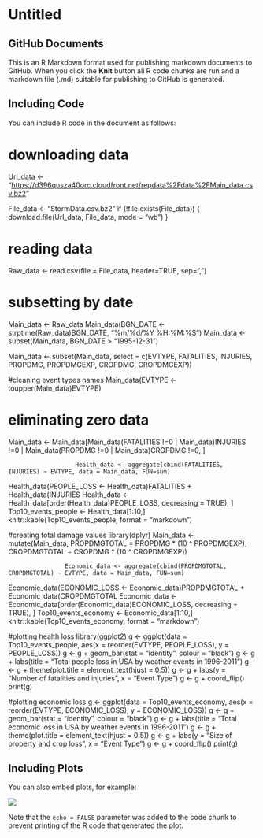 Untitled
================

## GitHub Documents

This is an R Markdown format used for publishing markdown documents to
GitHub. When you click the **Knit** button all R code chunks are run and
a markdown file (.md) suitable for publishing to GitHub is generated.

## Including Code

You can include R code in the document as follows:

# downloading data

Url\_data \<-
“<https://d396qusza40orc.cloudfront.net/repdata%2Fdata%2FMain_data.csv.bz2>”

File\_data \<- “StormData.csv.bz2” if (\!file.exists(File\_data)) {
download.file(Url\_data, File\_data, mode = “wb”) }

# reading data

Raw\_data \<- read.csv(file = File\_data, header=TRUE, sep=“,”)

# subsetting by date

Main\_data \<- Raw\_data
Main\_data\(BGN_DATE <- strptime(Raw_data\)BGN\_DATE, “%m/%d/%Y
%H:%M:%S”) Main\_data \<- subset(Main\_data, BGN\_DATE \>
“1995-12-31”)

Main\_data \<- subset(Main\_data, select = c(EVTYPE, FATALITIES,
INJURIES, PROPDMG, PROPDMGEXP, CROPDMG, CROPDMGEXP))

\#cleaning event types names
Main\_data\(EVTYPE <- toupper(Main_data\)EVTYPE)

# eliminating zero data

Main\_data \<-
Main\_data\[Main\_data\(FATALITIES !=0 |  Main_data\)INJURIES \!=0 |
Main\_data\(PROPDMG !=0 |  Main_data\)CROPDMG \!=0,
\]

``` 
                   Health_data <- aggregate(cbind(FATALITIES, INJURIES) ~ EVTYPE, data = Main_data, FUN=sum)
```

Health\_data\(PEOPLE_LOSS <- Health_data\)FATALITIES +
Health\_data\(INJURIES Health_data <- Health_data[order(Health_data\)PEOPLE\_LOSS,
decreasing = TRUE), \] Top10\_events\_people \<- Health\_data\[1:10,\]
knitr::kable(Top10\_events\_people, format = “markdown”)

\#creating total damage values library(dplyr) Main\_data \<-
mutate(Main\_data, PROPDMGTOTAL = PROPDMG \* (10 ^ PROPDMGEXP),
CROPDMGTOTAL = CROPDMG \* (10 ^
CROPDMGEXP))

``` 
                Economic_data <- aggregate(cbind(PROPDMGTOTAL, CROPDMGTOTAL) ~ EVTYPE, data = Main_data, FUN=sum)
```

Economic\_data\(ECONOMIC_LOSS <- Economic_data\)PROPDMGTOTAL +
Economic\_data\(CROPDMGTOTAL Economic_data <- Economic_data[order(Economic_data\)ECONOMIC\_LOSS,
decreasing = TRUE), \] Top10\_events\_economy \<-
Economic\_data\[1:10,\] knitr::kable(Top10\_events\_economy, format =
“markdown”)

\#plotting health loss library(ggplot2) g \<- ggplot(data =
Top10\_events\_people, aes(x = reorder(EVTYPE, PEOPLE\_LOSS), y =
PEOPLE\_LOSS)) g \<- g + geom\_bar(stat = “identity”, colour = “black”)
g \<- g + labs(title = “Total people loss in USA by weather events in
1996-2011”) g \<- g + theme(plot.title = element\_text(hjust = 0.5)) g
\<- g + labs(y = “Number of fatalities and injuries”, x = “Event Type”)
g \<- g + coord\_flip() print(g)

\#plotting economic loss g \<- ggplot(data = Top10\_events\_economy,
aes(x = reorder(EVTYPE, ECONOMIC\_LOSS), y = ECONOMIC\_LOSS)) g \<- g +
geom\_bar(stat = “identity”, colour = “black”) g \<- g + labs(title =
“Total economic loss in USA by weather events in 1996-2011”) g \<- g +
theme(plot.title = element\_text(hjust = 0.5)) g \<- g + labs(y = “Size
of property and crop loss”, x = “Event Type”) g \<- g + coord\_flip()
print(g)

## Including Plots

You can also embed plots, for example:

![](RPubs_files/figure-gfm/pressure-1.png)<!-- -->

Note that the `echo = FALSE` parameter was added to the code chunk to
prevent printing of the R code that generated the plot.
